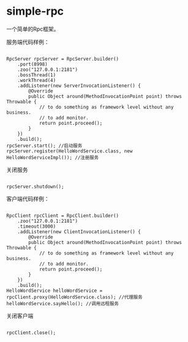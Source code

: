 # simple-rpc

一个简单的Rpc框架。

服务端代码样例：
<pre><code>
RpcServer rpcServer = RpcServer.builder()
    .port(8998)
    .zoo("127.0.0.1:2181")
    .bossThread(1)
    .workThread(4)
    .addListener(new ServerInvocationListener() {
        @Override
        public Object around(MethodInvocationPoint point) throws Throwable {
            // to do something as framework level without any business.
            // to add monitor.
            return point.proceed();
        }
    })
    .build();
rpcServer.start(); //启动服务
rpcServer.register(HelloWordService.class, new HelloWordServiceImpl()); //注册服务
</code></pre>

关闭服务
<pre><code>
rpcServer.shutdown();
</code></pre>

客户端代码样例：
<pre><code>
RpcClient rpcClient = RpcClient.builder()
    .zoo("127.0.0.1:2181")
    .timeout(3000)
    .addListener(new ClientInvocationListener() {
        @Override
        public Object around(MethodInvocationPoint point) throws Throwable {
            // to do something as framework level without any business.
            // to add monitor.
            return point.proceed();
        }
    })
    .build();
HelloWordService helloWordService = rpcClient.proxy(HelloWordService.class); //代理服务
helloWordService.sayHello(); //调用远程服务
</code></pre>

关闭客户端
<pre><code>
rpcClient.close();
</code></pre>
